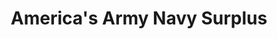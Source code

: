---
title: "America's Army Navy Surplus"
url: /traverse-city/americas-army-navy-surplus/
shop: shop
---